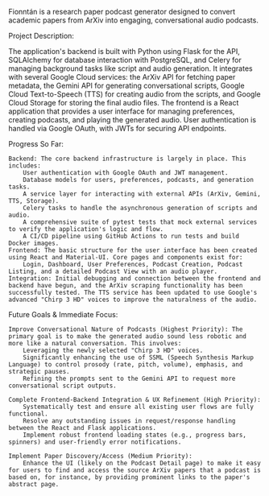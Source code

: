 Fionntán is a research paper podcast generator designed to convert academic papers from ArXiv into engaging, conversational audio podcasts.

Project Description:

The application's backend is built with Python using Flask for the API, SQLAlchemy for database interaction with PostgreSQL, and Celery for managing background tasks like script and audio generation. It integrates with several Google Cloud services: the ArXiv API for fetching paper metadata, the Gemini API for generating conversational scripts, Google Cloud Text-to-Speech (TTS) for creating audio from the scripts, and Google Cloud Storage for storing the final audio files. The frontend is a React application that provides a user interface for managing preferences, creating podcasts, and playing the generated audio. User authentication is handled via Google OAuth, with JWTs for securing API endpoints.

Progress So Far:

    Backend: The core backend infrastructure is largely in place. This includes:
        User authentication with Google OAuth and JWT management.
        Database models for users, preferences, podcasts, and generation tasks.
        A service layer for interacting with external APIs (ArXiv, Gemini, TTS, Storage).
        Celery tasks to handle the asynchronous generation of scripts and audio.
        A comprehensive suite of pytest tests that mock external services to verify the application's logic and flow.
        A CI/CD pipeline using GitHub Actions to run tests and build Docker images.
    Frontend: The basic structure for the user interface has been created using React and Material-UI. Core pages and components exist for:
        Login, Dashboard, User Preferences, Podcast Creation, Podcast Listing, and a detailed Podcast View with an audio player.
    Integration: Initial debugging and connection between the frontend and backend have begun, and the ArXiv scraping functionality has been successfully tested. The TTS service has been updated to use Google's advanced "Chirp 3 HD" voices to improve the naturalness of the audio.

Future Goals & Immediate Focus:

    Improve Conversational Nature of Podcasts (Highest Priority): The primary goal is to make the generated audio sound less robotic and more like a natural conversation. This involves:
        Leveraging the newly selected "Chirp 3 HD" voices.
        Significantly enhancing the use of SSML (Speech Synthesis Markup Language) to control prosody (rate, pitch, volume), emphasis, and strategic pauses.
        Refining the prompts sent to the Gemini API to request more conversational script outputs.

    Complete Frontend-Backend Integration & UX Refinement (High Priority):
        Systematically test and ensure all existing user flows are fully functional.
        Resolve any outstanding issues in request/response handling between the React and Flask applications.
        Implement robust frontend loading states (e.g., progress bars, spinners) and user-friendly error notifications.

    Implement Paper Discovery/Access (Medium Priority):
        Enhance the UI (likely on the Podcast Detail page) to make it easy for users to find and access the source ArXiv papers that a podcast is based on, for instance, by providing prominent links to the paper's abstract page.